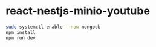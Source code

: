 # react-nestjs-minio-youtube

```bash
sudo systemctl enable --now mongodb
npm install
npm run dev
```

